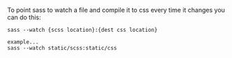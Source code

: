 To point sass to watch a file and compile it to css every time it changes you can do this:

    sass --watch {scss location}:{dest css location}
    
    example...
    sass --watch static/scss:static/css
